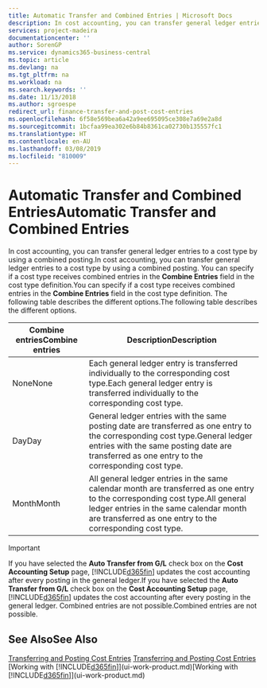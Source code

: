 ```yaml
---
title: Automatic Transfer and Combined Entries | Microsoft Docs
description: In cost accounting, you can transfer general ledger entries to a cost type by using a combined posting. You can specify if a cost type receives combined entries in the **Combine Entries** field in the cost type definition. The following table describes the different options.
services: project-madeira
documentationcenter: ''
author: SorenGP
ms.service: dynamics365-business-central
ms.topic: article
ms.devlang: na
ms.tgt_pltfrm: na
ms.workload: na
ms.search.keywords: ''
ms.date: 11/13/2018
ms.author: sgroespe
redirect_url: finance-transfer-and-post-cost-entries
ms.openlocfilehash: 6f58e569bea6a42a9ee695095ce308e7a69e2a8d
ms.sourcegitcommit: 1bcfaa99ea302e6b84b8361ca02730b135557fc1
ms.translationtype: HT
ms.contentlocale: en-AU
ms.lasthandoff: 03/08/2019
ms.locfileid: "810009"
---
```

# <a name="automatic-transfer-and-combined-entries"></a><span data-ttu-id="a9ece-105">Automatic Transfer and Combined Entries</span><span class="sxs-lookup"><span data-stu-id="a9ece-105">Automatic Transfer and Combined Entries</span></span>
<span data-ttu-id="a9ece-106">In cost accounting, you can transfer general ledger entries to a cost type by using a combined posting.</span><span class="sxs-lookup"><span data-stu-id="a9ece-106">In cost accounting, you can transfer general ledger entries to a cost type by using a combined posting.</span></span> <span data-ttu-id="a9ece-107">You can specify if a cost type receives combined entries in the **Combine Entries** field in the cost type definition.</span><span class="sxs-lookup"><span data-stu-id="a9ece-107">You can specify if a cost type receives combined entries in the **Combine Entries** field in the cost type definition.</span></span> <span data-ttu-id="a9ece-108">The following table describes the different options.</span><span class="sxs-lookup"><span data-stu-id="a9ece-108">The following table describes the different options.</span></span>  

|<span data-ttu-id="a9ece-109">Combine entries</span><span class="sxs-lookup"><span data-stu-id="a9ece-109">Combine entries</span></span>|<span data-ttu-id="a9ece-110">Description</span><span class="sxs-lookup"><span data-stu-id="a9ece-110">Description</span></span>|  
|---------------------|-----------------|  
|<span data-ttu-id="a9ece-111">None</span><span class="sxs-lookup"><span data-stu-id="a9ece-111">None</span></span>|<span data-ttu-id="a9ece-112">Each general ledger entry is transferred individually to the corresponding cost type.</span><span class="sxs-lookup"><span data-stu-id="a9ece-112">Each general ledger entry is transferred individually to the corresponding cost type.</span></span>|  
|<span data-ttu-id="a9ece-113">Day</span><span class="sxs-lookup"><span data-stu-id="a9ece-113">Day</span></span>|<span data-ttu-id="a9ece-114">General ledger entries with the same posting date are transferred as one entry to the corresponding cost type.</span><span class="sxs-lookup"><span data-stu-id="a9ece-114">General ledger entries with the same posting date are transferred as one entry to the corresponding cost type.</span></span>|  
|<span data-ttu-id="a9ece-115">Month</span><span class="sxs-lookup"><span data-stu-id="a9ece-115">Month</span></span>|<span data-ttu-id="a9ece-116">All general ledger entries in the same calendar month are transferred as one entry to the corresponding cost type.</span><span class="sxs-lookup"><span data-stu-id="a9ece-116">All general ledger entries in the same calendar month are transferred as one entry to the corresponding cost type.</span></span>|  

> [!IMPORTANT]  
>  <span data-ttu-id="a9ece-117">If you have selected the **Auto Transfer from G/L** check box on the **Cost Accounting Setup** page, [!INCLUDE[d365fin](includes/d365fin_md.md)] updates the cost accounting after every posting in the general ledger.</span><span class="sxs-lookup"><span data-stu-id="a9ece-117">If you have selected the **Auto Transfer from G/L** check box on the **Cost Accounting Setup** page, [!INCLUDE[d365fin](includes/d365fin_md.md)] updates the cost accounting after every posting in the general ledger.</span></span> <span data-ttu-id="a9ece-118">Combined entries are not possible.</span><span class="sxs-lookup"><span data-stu-id="a9ece-118">Combined entries are not possible.</span></span>  

## <a name="see-also"></a><span data-ttu-id="a9ece-119">See Also</span><span class="sxs-lookup"><span data-stu-id="a9ece-119">See Also</span></span>  
 <span data-ttu-id="a9ece-120">[Transferring and Posting Cost Entries](finance-transfer-and-post-cost-entries.md) </span><span class="sxs-lookup"><span data-stu-id="a9ece-120">[Transferring and Posting Cost Entries](finance-transfer-and-post-cost-entries.md) </span></span>  
 <span data-ttu-id="a9ece-121">[Working with [!INCLUDE[d365fin](includes/d365fin_md.md)]](ui-work-product.md)</span><span class="sxs-lookup"><span data-stu-id="a9ece-121">[Working with [!INCLUDE[d365fin](includes/d365fin_md.md)]](ui-work-product.md)</span></span>
